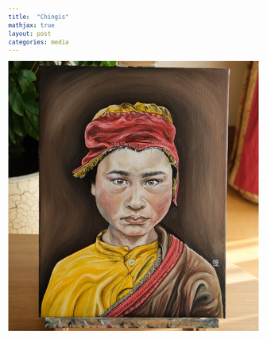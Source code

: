 ```yaml
---
title:  "Chingis"
mathjax: true
layout: post
categories: media
---
```


![Chingis Image](/assets/images/DSCF8535-2.jpg)


